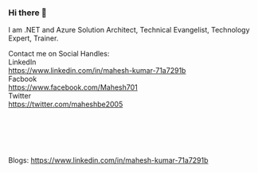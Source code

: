 ### Hi there 👋

<!--
**maheshbe2005/maheshbe2005** is a ✨ _special_ ✨ repository because its `README.md` (this file) appears on your GitHub profile.

Here are some ideas to get you started:

- 🔭 I’m currently working on ...
- 🌱 I’m currently learning ...
- 👯 I’m looking to collaborate on ...
- 🤔 I’m looking for help with ...
- 💬 Ask me about ...
- 📫 How to reach me: ...
- 😄 Pronouns: ...
- ⚡ Fun fact: ...
-->

I am .NET and Azure Solution Architect, Technical Evangelist, Technology Expert, Trainer.

Contact me on Social Handles:
<br/>
LinkedIn
<br/>
https://www.linkedin.com/in/mahesh-kumar-71a7291b
<br/>
Facbook
<br/>
https://www.facebook.com/Mahesh701
<br/>
Twitter
<br/>
https://twitter.com/maheshbe2005

<br/><br/><br/><br/>

Blogs:
https://www.linkedin.com/in/mahesh-kumar-71a7291b


